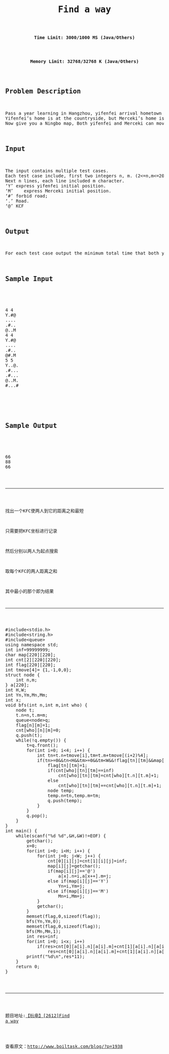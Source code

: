 <pre><h1 style="text-align: center;">Find a way</h1>

<p style="text-align: center;"><b>Time Limit: 3000/1000 MS (Java/Others)</b></p>

<p style="text-align: center;"><b>Memory Limit: 32768/32768 K (Java/Others)</b></p>

<h2 class="panel_title" align="left">Problem Description</h2>

<div class="panel_content">Pass a year learning in Hangzhou, yifenfei arrival hometown Ningbo at finally. Leave Ningbo one year, yifenfei have many people to meet. Especially a good friend Merceki.
Yifenfei’s home is at the countryside, but Merceki’s home is in the center of city. So yifenfei made arrangements with Merceki to meet at a KFC. There are many KFC in Ningbo, they want to choose one that let the total time to it be most smallest.
Now give you a Ningbo map, Both yifenfei and Merceki can move up, down ,left, right to the adjacent road by cost 11 minutes.</div>

<h2 class="panel_title" align="left">Input</h2>

<div class="panel_content">The input contains multiple test cases.
Each test case include, first two integers n, m. (2&lt;=n,m&lt;=200).
Next n lines, each line included m character.
‘Y’ express yifenfei initial position.
‘M’    express Merceki initial position.
‘#’ forbid road;
‘.’ Road.
‘@’ KCF</div>

<h2 class="panel_title" align="left">Output</h2>

<div class="panel_content">For each test case output the minimum total time that both yifenfei and Merceki to arrival one of KFC.You may sure there is always have a KFC that can let them meet.</div>

<h2 class="panel_title" align="left">Sample Input</h2>

<div class="panel_content">
<pre class="lang:c++ decode:true ">4 4
Y.#@
....
.#..
@..M
4 4
Y.#@
....
.#..
@#.M
5 5
Y..@.
.#...
.#...
@..M.
#...#</pre>
</div>

<h2 class="panel_title" align="left">Sample Output</h2>

<div class="panel_content">
<pre class="lang:c++ decode:true ">66
88
66</pre>

<hr />

找出一个KFC使两人到它的距离之和最短

只需要把KFC坐标进行记录

然后分别以两人为起点搜索

取每个KFC的两人距离之和

其中最小的那个即为结果

<hr />

<pre class="lang:c++ decode:true ">#include&lt;stdio.h&gt;
#include&lt;string.h&gt;
#include&lt;queue&gt;
using namespace std;
int inf=99999999;
char map[220][220];
int cnt[2][220][220];
int flag[220][220];
int tmove[4]= {1,-1,0,0};
struct node {
    int n,m;
} a[220];
int H,W;
int Yn,Ym,Mn,Mm;
int x;
void bfs(int n,int m,int who) {
    node t;
    t.n=n,t.m=m;
    queue&lt;node&gt;q;
    flag[n][m]=1;
    cnt[who][n][m]=0;
    q.push(t);
    while(!q.empty()) {
        t=q.front();
        for(int i=0; i&lt;4; i++) {
            int tn=t.n+tmove[i],tm=t.m+tmove[(i+2)%4];
            if(tn&gt;=0&amp;&amp;tn&lt;H&amp;&amp;tm&gt;=0&amp;&amp;tm&lt;W&amp;&amp;!flag[tn][tm]&amp;&amp;map[tn][tm]!='#') {
                flag[tn][tm]=1;
                if(cnt[who][tn][tm]==inf)
                    cnt[who][tn][tm]=cnt[who][t.n][t.m]+1;
                else
                    cnt[who][tn][tm]+=cnt[who][t.n][t.m]+1;
                node temp;
                temp.n=tn,temp.m=tm;
                q.push(temp);
            }
        }
        q.pop();
    }
}
int main() {
    while(scanf("%d %d",&amp;H,&amp;W)!=EOF) {
        getchar();
        x=0;
        for(int i=0; i&lt;H; i++) {
            for(int j=0; j&lt;W; j++) {
                cnt[0][i][j]=cnt[1][i][j]=inf;
                map[i][j]=getchar();
                if(map[i][j]=='@')
                    a[x].n=i,a[x++].m=j;
                else if(map[i][j]=='Y')
                    Yn=i,Ym=j;
                else if(map[i][j]=='M')
                    Mn=i,Mm=j;
            }
            getchar();
        }
        memset(flag,0,sizeof(flag));
        bfs(Yn,Ym,0);
        memset(flag,0,sizeof(flag));
        bfs(Mn,Mm,1);
        int res=inf;
        for(int i=0; i&lt;x; i++)
            if(res&gt;cnt[0][a[i].n][a[i].m]+cnt[1][a[i].n][a[i].m])
                res=cnt[0][a[i].n][a[i].m]+cnt[1][a[i].n][a[i].m];
        printf("%d\n",res*11);
    }
    return 0;
}
</pre>

<hr />

题目地址:<a href="http://acm.hdu.edu.cn/showproblem.php?pid=2612">【杭电】[2612]Find a way</a>

</div><br/><br/>查看原文：<a href=http://www.boiltask.com/blog/?p=1938>http://www.boiltask.com/blog/?p=1938</a></pre>